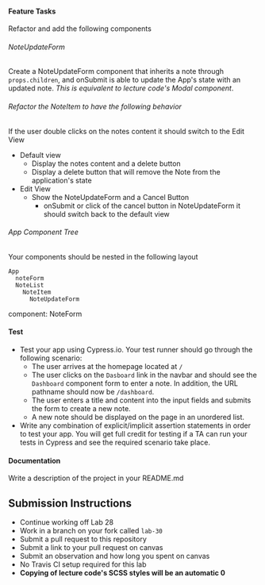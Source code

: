 #### Feature Tasks 
Refactor and add the following components 

###### NoteUpdateForm 
Create a NoteUpdateForm component that inherits a note through `props.children`, and onSubmit is able to update the App's state with an updated note. *This is equivalent to lecture code's Modal component*.

###### Refactor the NoteItem to have the following behavior
If the user double clicks on the notes content it should switch to the Edit View  
* Default view  
  * Display the notes content and a delete button
  * Display a delete button that will remove the Note from the application's state
* Edit View 
  * Show the NoteUpdateForm and a Cancel Button
    * onSubmit or click of the cancel button in NoteUpdateForm it should switch back to the default view

###### App Component Tree
Your components should be nested in the following layout  
``` 
App
  noteForm
  NoteList
    NoteItem
      NoteUpdateForm
```
component: NoteForm


#### Test
* Test your app using Cypress.io. Your test runner should go through the following scenario:
  * The user arrives at the homepage located at `/`
  * The user clicks on the `Dasboard` link in the navbar and should see the `Dashboard` component form to enter a note. In addition, the URL pathname should now be `/dashboard`.
  * The user enters a title and content into the input fields and submits the form to create a new note.
  * A new note should be displayed on the page in an unordered list.
 * Write any combination of explicit/implicit assertion statements in order to test your app. You will get full credit for testing if a TA can run your tests in Cypress and see the required scenario take place. 

#### Documentation  
Write a description of the project in your README.md

## Submission Instructions
  * Continue working off Lab 28
  * Work in a branch on your fork called `lab-30`
  * Submit a pull request to this repository
  * Submit a link to your pull request on canvas
  * Submit an observation and how long you spent on canvas 
  * No Travis CI setup required for this lab
  * **Copying of lecture code's SCSS styles will be an automatic 0**